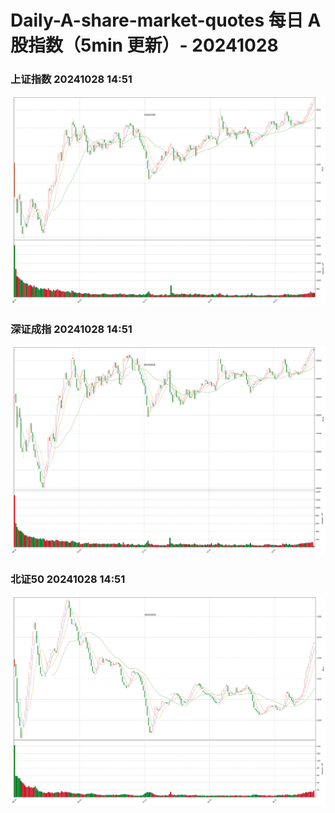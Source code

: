 
# Daily-A-share-market-quotes 每日 A 股指数（5min 更新）- 20241028

### 上证指数 20241028 14:51
![](./fig/2024/10/20241028-sh000001.png)

### 深证成指 20241028 14:51
![](./fig/2024/10/20241028-sz399001.png)

### 北证50 20241028 14:51
![](./fig/2024/10/20241028-bj899050.png)
